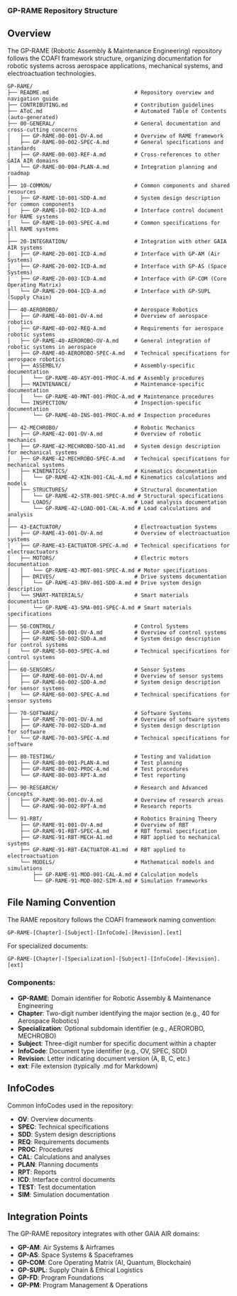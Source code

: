### GP-RAME Repository Structure

## Overview

The GP-RAME (Robotic Assembly & Maintenance Engineering) repository follows the COAFI framework structure, organizing documentation for robotic systems across aerospace applications, mechanical systems, and electroactuation technologies.

```plaintext
GP-RAME/
├── README.md                           # Repository overview and navigation guide
├── CONTRIBUTING.md                     # Contribution guidelines
├── AToC.md                             # Automated Table of Contents (auto-generated)
├── 00-GENERAL/                         # General documentation and cross-cutting concerns
│   ├── GP-RAME-00-001-OV-A.md          # Overview of RAME framework
│   ├── GP-RAME-00-002-SPEC-A.md        # General specifications and standards
│   ├── GP-RAME-00-003-REF-A.md         # Cross-references to other GAIA AIR domains
│   └── GP-RAME-00-004-PLAN-A.md        # Integration planning and roadmap
│
├── 10-COMMON/                          # Common components and shared resources
│   ├── GP-RAME-10-001-SDD-A.md         # System design description for common components
│   ├── GP-RAME-10-002-ICD-A.md         # Interface control document for RAME systems
│   └── GP-RAME-10-003-SPEC-A.md        # Common specifications for all RAME systems
│
├── 20-INTEGRATION/                     # Integration with other GAIA AIR systems
│   ├── GP-RAME-20-001-ICD-A.md         # Interface with GP-AM (Air Systems)
│   ├── GP-RAME-20-002-ICD-A.md         # Interface with GP-AS (Space Systems)
│   ├── GP-RAME-20-003-ICD-A.md         # Interface with GP-COM (Core Operating Matrix)
│   └── GP-RAME-20-004-ICD-A.md         # Interface with GP-SUPL (Supply Chain)
│
├── 40-AEROROBO/                        # Aerospace Robotics
│   ├── GP-RAME-40-001-OV-A.md          # Overview of aerospace robotics
│   ├── GP-RAME-40-002-REQ-A.md         # Requirements for aerospace robotic systems
│   ├── GP-RAME-40-AEROROBO-OV-A.md     # General integration of robotic systems in aerospace
│   ├── GP-RAME-40-AEROROBO-SPEC-A.md   # Technical specifications for aerospace robotics
│   ├── ASSEMBLY/                       # Assembly-specific documentation
│   │   └── GP-RAME-40-ASY-001-PROC-A.md # Assembly procedures
│   ├── MAINTENANCE/                    # Maintenance-specific documentation
│   │   └── GP-RAME-40-MNT-001-PROC-A.md # Maintenance procedures
│   └── INSPECTION/                     # Inspection-specific documentation
│       └── GP-RAME-40-INS-001-PROC-A.md # Inspection procedures
│
├── 42-MECHROBO/                        # Robotic Mechanics
│   ├── GP-RAME-42-001-OV-A.md          # Overview of robotic mechanics
│   ├── GP-RAME-42-MECHROBO-SDD-A1.md   # System design description for mechanical systems
│   ├── GP-RAME-42-MECHROBO-SPEC-A.md   # Technical specifications for mechanical systems
│   ├── KINEMATICS/                     # Kinematics documentation
│   │   └── GP-RAME-42-KIN-001-CAL-A.md # Kinematics calculations and models
│   ├── STRUCTURES/                     # Structural documentation
│   │   └── GP-RAME-42-STR-001-SPEC-A.md # Structural specifications
│   └── LOADS/                          # Load analysis documentation
│       └── GP-RAME-42-LOAD-001-CAL-A.md # Load calculations and analysis
│
├── 43-EACTUATOR/                       # Electroactuation Systems
│   ├── GP-RAME-43-001-OV-A.md          # Overview of electroactuation systems
│   ├── GP-RAME-43-EACTUATOR-SPEC-A.md  # Technical specifications for electroactuators
│   ├── MOTORS/                         # Electric motors documentation
│   │   └── GP-RAME-43-MOT-001-SPEC-A.md # Motor specifications
│   ├── DRIVES/                         # Drive systems documentation
│   │   └── GP-RAME-43-DRV-001-SDD-A.md # Drive system design description
│   └── SMART-MATERIALS/                # Smart materials documentation
│       └── GP-RAME-43-SMA-001-SPEC-A.md # Smart materials specifications
│
├── 50-CONTROL/                         # Control Systems
│   ├── GP-RAME-50-001-OV-A.md          # Overview of control systems
│   ├── GP-RAME-50-002-SDD-A.md         # System design description for control systems
│   └── GP-RAME-50-003-SPEC-A.md        # Technical specifications for control systems
│
├── 60-SENSORS/                         # Sensor Systems
│   ├── GP-RAME-60-001-OV-A.md          # Overview of sensor systems
│   ├── GP-RAME-60-002-SDD-A.md         # System design description for sensor systems
│   └── GP-RAME-60-003-SPEC-A.md        # Technical specifications for sensor systems
│
├── 70-SOFTWARE/                        # Software Systems
│   ├── GP-RAME-70-001-OV-A.md          # Overview of software systems
│   ├── GP-RAME-70-002-SDD-A.md         # System design description for software
│   └── GP-RAME-70-003-SPEC-A.md        # Technical specifications for software
│
├── 80-TESTING/                         # Testing and Validation
│   ├── GP-RAME-80-001-PLAN-A.md        # Test planning
│   ├── GP-RAME-80-002-PROC-A.md        # Test procedures
│   └── GP-RAME-80-003-RPT-A.md         # Test reporting
│
├── 90-RESEARCH/                        # Research and Advanced Concepts
│   ├── GP-RAME-90-001-OV-A.md          # Overview of research areas
│   └── GP-RAME-90-002-RPT-A.md         # Research reports
│
└── 91-RBT/                             # Robotics Braining Theory
    ├── GP-RAME-91-001-OV-A.md          # Overview of RBT
    ├── GP-RAME-91-RBT-SPEC-A.md        # RBT formal specification
    ├── GP-RAME-91-RBT-MECH-A1.md       # RBT applied to mechanical systems
    ├── GP-RAME-91-RBT-EACTUATOR-A1.md  # RBT applied to electroactuation
    └── MODELS/                         # Mathematical models and simulations
        ├── GP-RAME-91-MOD-001-CAL-A.md # Calculation models
        └── GP-RAME-91-MOD-002-SIM-A.md # Simulation frameworks
```

## File Naming Convention

The RAME repository follows the COAFI framework naming convention:

```plaintext
GP-RAME-[Chapter]-[Subject]-[InfoCode]-[Revision].[ext]
```

For specialized documents:

```plaintext
GP-RAME-[Chapter]-[Specialization]-[Subject]-[InfoCode]-[Revision].[ext]
```

### Components:

- **GP-RAME**: Domain identifier for Robotic Assembly & Maintenance Engineering
- **Chapter**: Two-digit number identifying the major section (e.g., 40 for Aerospace Robotics)
- **Specialization**: Optional subdomain identifier (e.g., AEROROBO, MECHROBO)
- **Subject**: Three-digit number for specific document within a chapter
- **InfoCode**: Document type identifier (e.g., OV, SPEC, SDD)
- **Revision**: Letter indicating document version (A, B, C, etc.)
- **ext**: File extension (typically .md for Markdown)


## InfoCodes

Common InfoCodes used in the repository:

- **OV**: Overview documents
- **SPEC**: Technical specifications
- **SDD**: System design descriptions
- **REQ**: Requirements documents
- **PROC**: Procedures
- **CAL**: Calculations and analyses
- **PLAN**: Planning documents
- **RPT**: Reports
- **ICD**: Interface control documents
- **TEST**: Test documentation
- **SIM**: Simulation documentation


## Integration Points

The GP-RAME repository integrates with other GAIA AIR domains:

- **GP-AM**: Air Systems & Airframes
- **GP-AS**: Space Systems & Spaceframes
- **GP-COM**: Core Operating Matrix (AI, Quantum, Blockchain)
- **GP-SUPL**: Supply Chain & Ethical Logistics
- **GP-FD**: Program Foundations
- **GP-PM**: Program Management & Operations
```
